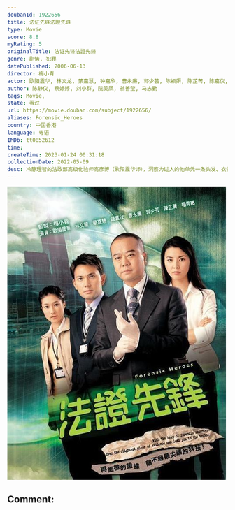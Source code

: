 ```yaml
---
doubanId: 1922656
title: 法证先锋法證先鋒
type: Movie
score: 8.8
myRating: 5
originalTitle: 法证先锋法證先鋒
genre: 剧情, 犯罪
datePublished: 2006-06-13
director: 梅小青
actor: 欧阳震华, 林文龙, 蒙嘉慧, 钟嘉欣, 曹永廉, 郭少芸, 陈颖妍, 陈芷菁, 陈嘉仪, 陈思齐, 刘江, 麦嘉伦, 骆应钧, 罗君左, 韩马利, 李国麟, 李丽丽, 鲁文杰, 陈勉良, 王贤志, 梁竞徽, 胡译聪, 李冈龙, 钟志光, 李雨阳, 祝文君, 戴耀明, 沈可欣, 欧瑞伟, 彭皓锋, 赵乐贤, 张智轩, 郑俊弘, 傅剑虹, 何启南, 何俊轩, 杨秀惠, 张松枝, 陈荣峻, 古明华, 黎诺懿, 谷峰, 陈自瑶, 唐诗咏, 陈法拉, 刘锦玲, 李思捷, 邵传勇, 郭耀明, 林映辉, 陈琪, 王树熹, 郑世豪, 贺文杰, 夏竹欣, 杨卓娜, 李海生, 韦家雄, 赵永洪
author: 陈静仪, 蔡婷婷, 刘小群, 阮美凤, 翁善莹, 马志勤
tags: Movie, 
state: 看过
url: https://movie.douban.com/subject/1922656/
aliases: Forensic_Heroes
country: 中国香港
language: 粤语
IMDb: tt0852612
time: 
createTime: 2023-01-24 00:31:18
collectionDate: 2022-05-09
desc: 冷静理智的法政部高级化验师高彦博（欧阳震华饰），洞察力过人的他单凭一条头发、衣物纤维便能协助警方破案。但他没有想到的是，妻子的弟弟、身为法医的古泽琛（林文龙饰）和高级督察梁小柔（蒙嘉慧饰），都怀...
---
```


![image](assets/p2373073796.jpg)

Comment: 
---

